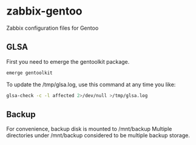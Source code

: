 # zabbix-gentoo
Zabbix configuration files for Gentoo

## GLSA

First you need to emerge the gentoolkit package.

```bash
emerge gentoolkit
```

To update the /tmp/glsa.log, use this command at any time you like:

```bash
glsa-check -c -l affected 2>/dev/null >/tmp/glsa.log
```

## Backup

For convenience, backup disk is mounted to /mnt/backup
Multiple directories under /mnt/backup considered to be multiple backup storage.

